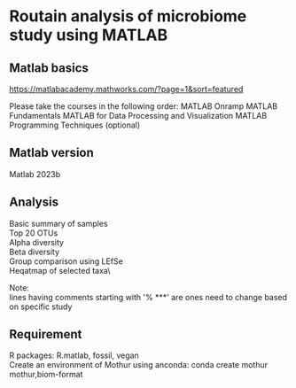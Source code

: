 # Routain analysis of microbiome study using MATLAB
## Matlab basics
https://matlabacademy.mathworks.com/?page=1&sort=featured

Please take the courses in the following order: 
MATLAB Onramp
MATLAB Fundamentals
MATLAB for Data Processing and Visualization
MATLAB Programming Techniques (optional)

## Matlab version
Matlab 2023b

## Analysis
Basic summary of samples\
Top 20 OTUs\
Alpha diversity\
Beta diversity\
Group comparison using LEfSe\
Heqatmap of selected taxa\

Note:\
lines having comments starting with '% ***' are ones need to change based on specific study


## Requirement 
R packages: R.matlab, fossil, vegan\
Create an environment of Mothur using anconda: conda create mothur mothur,biom-format
